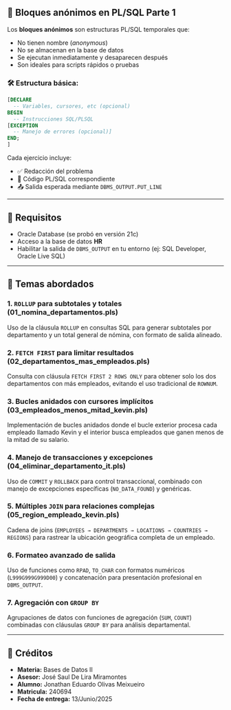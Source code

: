 ## 🔄 Bloques anónimos en PL/SQL Parte 1

Los **bloques anónimos** son estructuras PL/SQL temporales que:
- No tienen nombre (*anonymous*)
- No se almacenan en la base de datos
- Se ejecutan inmediatamente y desaparecen después
- Son ideales para scripts rápidos o pruebas

### 🛠️ Estructura básica:
```sql
[DECLARE
  -- Variables, cursores, etc (opcional)
BEGIN
  -- Instrucciones SQL/PLSQL
[EXCEPTION
  -- Manejo de errores (opcional)]
END;
]
```

Cada ejercicio incluye:
- ✅ Redacción del problema
- 🔣 Código PL/SQL correspondiente
- 📤 Salida esperada mediante `DBMS_OUTPUT.PUT_LINE`

---

## 🚀 Requisitos

- Oracle Database (se probó en versión 21c)
- Acceso a la base de datos **HR**
- Habilitar la salida de `DBMS_OUTPUT` en tu entorno (ej: SQL Developer, Oracle Live SQL)

---

## 📌 Temas abordados

### 1. `ROLLUP` para subtotales y totales (01_nomina_departamentos.pls)
Uso de la cláusula `ROLLUP` en consultas SQL para generar subtotales por departamento y un total general de nómina, con formato de salida alineado.

### 2. `FETCH FIRST` para limitar resultados (02_departamentos_mas_empleados.pls)
Consulta con cláusula `FETCH FIRST 2 ROWS ONLY` para obtener solo los dos departamentos con más empleados, evitando el uso tradicional de `ROWNUM`.

### 3. Bucles anidados con cursores implícitos (03_empleados_menos_mitad_kevin.pls)
Implementación de bucles anidados donde el bucle exterior procesa cada empleado llamado Kevin y el interior busca empleados que ganen menos de la mitad de su salario.

### 4. Manejo de transacciones y excepciones (04_eliminar_departamento_it.pls)
Uso de `COMMIT` y `ROLLBACK` para control transaccional, combinado con manejo de excepciones específicas (`NO_DATA_FOUND`) y genéricas.

### 5. Múltiples `JOIN` para relaciones complejas (05_region_empleado_kevin.pls)
Cadena de joins (`EMPLOYEES → DEPARTMENTS → LOCATIONS → COUNTRIES → REGIONS`) para rastrear la ubicación geográfica completa de un empleado.

### 6. Formateo avanzado de salida
Uso de funciones como `RPAD`, `TO_CHAR` con formatos numéricos (`L999G999G999D00`) y concatenación para presentación profesional en `DBMS_OUTPUT`.

### 7. Agregación con `GROUP BY`
Agrupaciones de datos con funciones de agregación (`SUM`, `COUNT`) combinadas con cláusulas `GROUP BY` para análisis departamental.


---

## 🧾 Créditos
- **Materia:** Bases de Datos II
- **Asesor:** José Saul De Lira Miramontes
- **Alumno:** Jonathan Eduardo Olivas Meixueiro
- **Matricula:** 240694
- **Fecha de entrega:** 13/Junio/2025